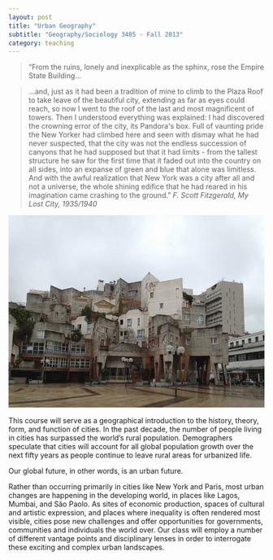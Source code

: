 ```yaml
---
layout: post
title: "Urban Geography"
subtitle: "Geography/Sociology 3405 - Fall 2013"
category: teaching
---
```


> “From the ruins, lonely and inexplicable as the sphinx, rose the Empire State Building...

<!-- more -->

> ...and, just as it had been a tradition of mine to climb to the Plaza Roof to take leave of the beautiful city, extending as far as eyes could reach, so now I went to the roof of the last and most magnificent of towers. Then I understood everything was explained: I had discovered the crowning error of the city, its Pandora's box. Full of vaunting pride the New Yorker had climbed here and seen with dismay what he had never suspected, that the city was not the endless succession of canyons that he had supposed but that it had limits - from the tallest structure he saw for the first time that it faded out into the country on all sides, into an expanse of green and blue that alone was limitless. And with the awful realization that New York was a city after all and not a universe, the whole shining edifice that he had reared in his imagination came crashing to the ground.”
> <cite>F. Scott Fitzgerald, My Lost City, 1935/1940</cite>

![urban](/img/placevoltaire.jpg)

This course will serve as a geographical introduction to the history, theory, form, and function of cities. In the past decade, the number of people living in cities has surpassed the world’s rural population. Demographers speculate that cities will account for all global population growth over the next fifty years as people continue to leave rural areas for urbanized life.

Our global future, in other words, is an urban future.

Rather than occurring primarily in cities like New York and Paris, most urban changes are happening in the developing world, in places like Lagos, Mumbai, and São Paolo. As sites of economic production, spaces of cultural and artistic expression, and places where inequality is often rendered most visible, cities pose new challenges and offer opportunities for governments, communities and individuals the world over. Our class will employ a number of different vantage points and disciplinary lenses in order to interrogate these exciting and complex urban landscapes.
